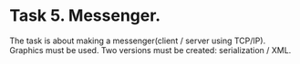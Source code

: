 # Task 5. Messenger.

The task is about making a messenger(client / server using TCP/IP). Graphics must be used. Two versions must be created: serialization / XML.
